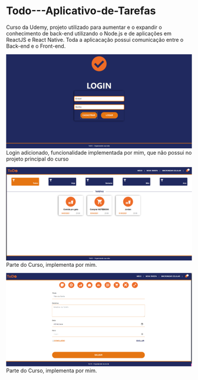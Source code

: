 # Todo---Aplicativo-de-Tarefas
Curso da Udemy, projeto utilizado para aumentar e o expandir o conhecimento  de back-end utilizando o Node.js e de aplicações em ReactJS e React Native.
Toda a aplicacação possui comunicação entre  o Back-end e o Front-end.

![Tela de Login](https://raw.githubusercontent.com/MarcosMateusOS/Todo---Aplicativo-de-Tarefas/main/PrintsProjeto/Screenshot_12.png)
Login adicionado, funcionalidade implementada por mim, que não possui no projeto principal do curso

![Task](https://raw.githubusercontent.com/MarcosMateusOS/Todo---Aplicativo-de-Tarefas/main/PrintsProjeto/Task.png)
Parte do Curso, implementa por mim.

![Task Registros](https://raw.githubusercontent.com/MarcosMateusOS/Todo---Aplicativo-de-Tarefas/main/PrintsProjeto/RegistroTasks.png)
Parte do Curso, implementa por mim.
